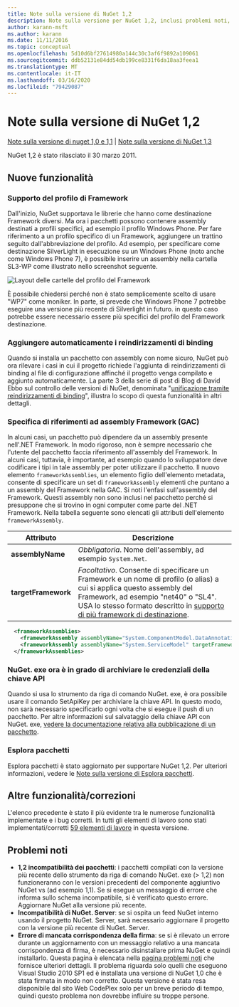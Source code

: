 ```yaml
---
title: Note sulla versione di NuGet 1,2
description: Note sulla versione per NuGet 1,2, inclusi problemi noti, correzioni di bug, funzionalità aggiunte e DCR.
author: karann-msft
ms.author: karann
ms.date: 11/11/2016
ms.topic: conceptual
ms.openlocfilehash: 5d10d6bf27614980a144c30c3af6f9892a109061
ms.sourcegitcommit: ddb52131e84dd54db199ce8331f6da18aa3feea1
ms.translationtype: MT
ms.contentlocale: it-IT
ms.lasthandoff: 03/16/2020
ms.locfileid: "79429087"
---
```

# <a name="nuget-12-release-notes"></a>Note sulla versione di NuGet 1,2

[Note sulla versione di nuget 1,0 e 1,1](../release-notes/nuget-1.1.md) | [Note sulla versione di NuGet 1,3](../release-notes/nuget-1.3.md)

NuGet 1,2 è stato rilasciato il 30 marzo 2011.

## <a name="new-features"></a>Nuove funzionalità

### <a name="framework-profile-support"></a>Supporto del profilo di Framework

Dall'inizio, NuGet supportava le librerie che hanno come destinazione Framework diversi. Ma ora i pacchetti possono contenere assembly destinati a profili specifici, ad esempio il profilo Windows Phone. Per fare riferimento a un profilo specifico di un Framework, aggiungere un trattino seguito dall'abbreviazione del profilo. Ad esempio, per specificare come destinazione SilverLight in esecuzione su un Windows Phone (noto anche come Windows Phone 7), è possibile inserire un assembly nella cartella SL3-WP come illustrato nello screenshot seguente.

![Layout delle cartelle del profilo del Framework](./media/framework-profile-support.png)

È possibile chiedersi perché non è stato semplicemente scelto di usare "WP7" come moniker. In parte, si prevede che Windows Phone 7 potrebbe eseguire una versione più recente di Silverlight in futuro. in questo caso potrebbe essere necessario essere più specifici del profilo del Framework destinazione.

### <a name="automatically-add-binding-redirects"></a>Aggiungere automaticamente i reindirizzamenti di binding

Quando si installa un pacchetto con assembly con nome sicuro, NuGet può ora rilevare i casi in cui il progetto richiede l'aggiunta di reindirizzamenti di binding al file di configurazione affinché il progetto venga compilato e aggiunto automaticamente. La parte 3 della serie di post di Blog di David Ebbo sul controllo delle versioni di NuGet, denominata "[unificazione tramite reindirizzamenti di binding](http://blog.davidebbo.com/2011/01/nuget-versioning-part-3-unification-via.html)", illustra lo scopo di questa funzionalità in altri dettagli.

<a name="framework-assembly-refs"></a>

### <a name="specifying-framework-assembly-references-gac"></a>Specifica di riferimenti ad assembly Framework (GAC)

In alcuni casi, un pacchetto può dipendere da un assembly presente nell'.NET Framework. In modo rigoroso, non è sempre necessario che l'utente del pacchetto faccia riferimento all'assembly del Framework. In alcuni casi, tuttavia, è importante, ad esempio quando lo sviluppatore deve codificare i tipi in tale assembly per poter utilizzare il pacchetto. Il nuovo elemento `frameworkAssemblies`, un elemento figlio dell'elemento metadata, consente di specificare un set di `frameworkAssembly` elementi che puntano a un assembly del Framework nella GAC. Si noti l'enfasi sull'assembly del Framework.
Questi assembly non sono inclusi nel pacchetto perché si presuppone che si trovino in ogni computer come parte del .NET Framework. Nella tabella seguente sono elencati gli attributi dell'elemento `frameworkAssembly`.


|Attributo |Descrizione|
|----------------|-----------|
|**assemblyName**|*Obbligatoria*. Nome dell'assembly, ad esempio `System.Net`.|
|**targetFramework**|*Facoltativo*. Consente di specificare un Framework e un nome di profilo (o alias) a cui si applica questo assembly del Framework, ad esempio "net40" o "SL4". USA lo stesso formato descritto in [supporto di più framework di destinazione](../create-packages/supporting-multiple-target-frameworks.md).|

```xml
  <frameworkAssemblies>
    <frameworkAssembly assemblyName="System.ComponentModel.DataAnnotations" targetFramework="net40" />
    <frameworkAssembly assemblyName="System.ServiceModel" targetFramework="net40" />
  </frameworkAssemblies>
```

### <a name="nugetexe-now-is-able-to-store-api-key-credentials"></a>NuGet. exe ora è in grado di archiviare le credenziali della chiave API

Quando si usa lo strumento da riga di comando NuGet. exe, è ora possibile usare il comando SetApiKey per archiviare la chiave API. In questo modo, non sarà necessario specificarlo ogni volta che si esegue il push di un pacchetto. Per altre informazioni sul salvataggio della chiave API con NuGet. exe, [vedere la documentazione relativa alla pubblicazione di un pacchetto](../nuget-org/publish-a-package.md).

### <a name="package-explorer"></a>Esplora pacchetti
Esplora pacchetti è stato aggiornato per supportare NuGet 1,2. Per ulteriori informazioni, vedere le [Note sulla versione di Esplora pacchetti](http://nuget.codeplex.com/wikipage?title=New%20features%20in%20NuGet%20Package%20Explorer%201.0).

## <a name="other-featuresfixes"></a>Altre funzionalità/correzioni

L'elenco precedente è stato il più evidente tra le numerose funzionalità implementate e i bug corretti. In tutti gli elementi di lavoro sono stati implementati/corretti [59 elementi di lavoro](http://nuget.codeplex.com/workitem/list/advanced?keyword=&status=All&type=All&priority=All&release=NuGet%201.2&assignedTo=All&component=All&sortField=Votes&sortDirection=Descending&page=0) in questa versione.

## <a name="known-issues"></a>Problemi noti

* **1,2 incompatibilità dei pacchetti**: i pacchetti compilati con la versione più recente dello strumento da riga di comando NuGet. exe (> 1,2) non funzioneranno con le versioni precedenti del componente aggiuntivo NuGet vs (ad esempio 1,1). Se si esegue un messaggio di errore che informa sullo schema incompatibile, si è verificato questo errore. Aggiornare NuGet alla versione più recente.
* **Incompatibilità di NuGet. Server**: se si ospita un feed NuGet interno usando il progetto NuGet. Server, sarà necessario aggiornare il progetto con la versione più recente di NuGet. Server.
* **Errore di mancata corrispondenza della firma**: se si è rilevato un errore durante un aggiornamento con un messaggio relativo a una mancata corrispondenza di firma, è necessario disinstallare prima NuGet e quindi installarlo. Questa pagina è elencata nella [pagina problemi noti](../release-notes/known-issues.md) che fornisce ulteriori dettagli. Il problema riguarda solo quelli che eseguono Visual Studio 2010 SP1 ed è installata una versione di NuGet 1,0 che è stata firmata in modo non corretto. Questa versione è stata resa disponibile dal sito Web CodePlex solo per un breve periodo di tempo, quindi questo problema non dovrebbe influire su troppe persone.